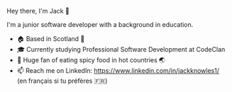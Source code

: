 Hey there, I'm Jack 👋

I'm a junior software developer with a background in education.

- 🏠 Based in Scotland 🏴󠁧󠁢󠁳󠁣󠁴󠁿
- 🎓 Currently studying Professional Software Development at CodeClan 
- 🍜 Huge fan of eating spicy food in hot countries 🌏
- 📫 Reach me on LinkedIn: https://www.linkedin.com/in/jackknowles1/ (en français si tu préfères 🇫🇷)
